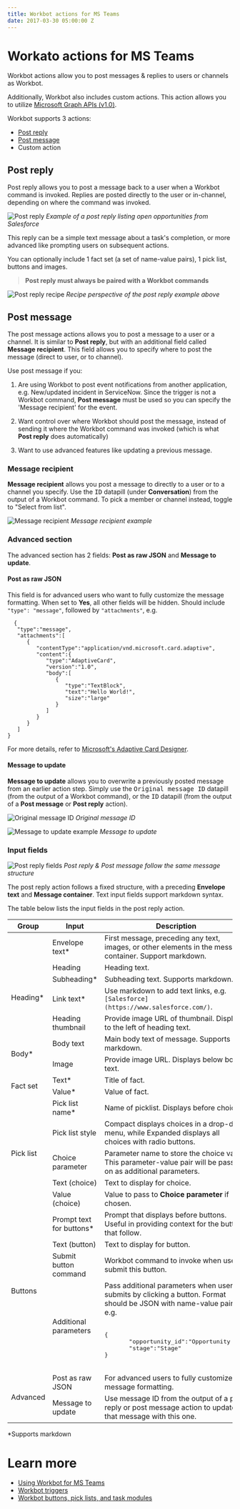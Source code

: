 ```yaml
---
title: Workbot actions for MS Teams
date: 2017-03-30 05:00:00 Z
---
```


# Workato actions for MS Teams
Workbot actions allow you to post messages & replies to users or channels as Workbot.

Additionally, Workbot also includes custom actions. This action allows you to utilize [Microsoft Graph APIs (v1.0)](https://docs.microsoft.com/en-us/graph/api/overview?view=graph-rest-1.0).

Workbot supports 3 actions:
* [Post reply](#post-reply)
* [Post message](#post-messages)
* Custom action

## Post reply
Post reply allows you to post a message back to a user when a Workbot command is invoked. Replies are posted directly to the user or in-channel, depending on where the command was invoked.

![Post reply](/assets/images/workbot-for-teams/post-reply.png)
*Example of a post reply listing open opportunities from Salesforce*

This reply can be a simple text message about a task's completion, or more advanced like prompting users on subsequent actions.

You can optionally include 1 fact set (a set of name-value pairs), 1 pick list, buttons and images.

>**Post reply must always be paired with a Workbot commands**

![Post reply recipe](/assets/images/workbot-for-teams/post-reply-recipe.png)
*Recipe perspective of the post reply example above*

## Post message
The post message actions allows you to post a message to a user or a channel. It is similar to **Post reply**, but with an additional field called **Message recipient**. This field allows you to specify where to post the message (direct to user, or to channel).

Use post message if you:

1. Are using Workbot to post event notifications from another application, e.g. New/updated incident in ServiceNow. Since the trigger is not a Workbot command, **Post message** must be used so you can specify the 'Message recipient' for the event.

2. Want control over where Workbot should post the message, instead of sending it where the Workbot command was invoked (which is what **Post reply** does automatically)

3. Want to use advanced features like updating a previous message.

### Message recipient
**Message recipient** allows you post a message to directly to a user or to a channel you specify. Use the <kbd>ID</kbd> datapill (under **Conversation**) from the output of a Workbot command. To pick a member or channel instead, toggle to "Select from list".

![Message recipient](/assets/images/workbot-for-teams/message-recipient.png)
*Message recipient example*

### Advanced section
 The advanced section has 2 fields: **Post as raw JSON** and **Message to update**.

#### Post as raw JSON
  This field is for advanced users who want to fully customize the message formatting. When set to **Yes**, all other fields will be hidden. Should include <code>"type": "message"</code>, followed by <code>"attachments"</code>, e.g.
```
  {
   "type":"message",
   "attachments":[
      {
         "contentType":"application/vnd.microsoft.card.adaptive",
         "content":{
            "type":"AdaptiveCard",
            "version":"1.0",
            "body":[
               {
                  "type":"TextBlock",
                  "text":"Hello World!",
                  "size":"large"
               }
            ]
         }
      }
   ]
}
```
For more details, refer to [Microsoft's Adaptive Card Designer](https://adaptivecards.io/designer).

#### Message to update
**Message to update** allows you to overwrite a previously posted message from an earlier action step. Simply use the <kbd>Original message ID</kbd> datapill (from the output of a Workbot command), or the <kbd>ID</kbd> datapill (from the output of a **Post message** or **Post reply** action).

![Original message ID](/assets/images/workbot-for-teams/original-message-id.png)
*Original message ID*

![Message to update example](/assets/images/workbot-for-teams/message-to-update.png)
*Message to update*

### Input fields
![Post reply fields](/assets/images/workbot-for-teams/post-reply-fields.png)
*Post reply & Post message follow the same message structure*

The post reply action follows a fixed structure, with a preceding **Envelope text** and **Message container**. Text input fields support markdown syntax.

The table below lists the input fields in the post reply action.

<table class="unchanged rich-diff-level-one">
  <thead>
    <tr>
      <th>Group</th>
      <th>Input</th>
      <th>Description</th>
    </tr>
  </thead>
  <tbody>
      <tr>
        <td></td>
        <td>Envelope text&ast;</td>
        <td>
          First message, preceding any text, images, or other elements in the message container. Support markdown.
        </td>
      </tr>
      <tr>
        <td rowspan="4">Heading*</td>
        <td>Heading</td>
        <td>Heading text.</td>
      </tr>
      <tr>
        <td>Subheading&ast;</td>
        <td>Subheading text. Supports markdown.</td>
      </tr>
      <tr>
        <td>Link text&ast;</td>
        <td>
          Use markdown to add text links, e.g. <code>[Salesforce](https://www.salesforce.com/)</code>.
        </td>
      </tr>
      <tr>
        <td>Heading thumbnail</td>
        <td>
          Provide image URL of thumbnail. Displays to the left of heading text.
        </td>
      </tr>
      <tr>
        <td rowspan="2">Body&ast;</td>
        <td>Body text</td>
        <td>
          Main body text of message. Supports markdown.
        </td>
      </tr>
      <tr>
        <td>Image</td>
        <td>
          Provide image URL. Displays below body text.
        </td>
      </tr>
      <tr>
        <td rowspan="2">Fact set</td>
        <td>Text*</td>
        <td>Title of fact.</td>
      </tr>
      <tr>
        <td>Value&ast;</td>
        <td>Value of fact.</td>
      </tr>
      <tr>
        <td rowspan="5">Pick list</td>
        <td>Pick list name&ast;</td>
        <td>
          Name of picklist. Displays before choices.
        </td>
      </tr>
      <tr>
        <td>Pick list style</td>
        <td>
          Compact displays choices in a drop-down menu, while Expanded displays all choices with radio buttons.
        </td>
      </tr>
      <tr>
        <td>Choice parameter</td>
        <td>
          Parameter name to store the choice value. This parameter-value pair will be passed on as additional parameters.
        </td>
      </tr>
      <tr>
        <td>Text (choice)</td>
        <td>Text to display for choice.</td>
      </tr>
      <tr>
        <td>Value (choice)</td>
        <td>
          Value to pass to <b>Choice parameter</b> if chosen.
        </td>
      </tr>
      <tr>
        <td rowspan="4">Buttons</td>
        <td>Prompt text for buttons*</td>
        <td>
          Prompt that displays before buttons. Useful in providing context for the buttons that follow.
        </td>
      </tr>
      <tr>
        <td>Text (button)</td>
        <td>Text to display for button.</td>
      </tr>
      <tr>
        <td>Submit button command</td>
        <td>
          Workbot command to invoke when users submit this button.
        </td>
      </tr>
      <tr>
        <td>Additional parameters</td>
        <td>
          Pass additional parameters when user submits by clicking a button. Format should be JSON with name-value pairs, e.g.<br><br><pre>{
       "opportunity_id":"<kbd>Opportunity ID</kbd>",
       "stage":"<kbd>Stage</kbd>"
}<samp>
      </td>
      </tr>
      <tr>
        <td rowspan="2">Advanced</td>
        <td>Post as raw JSON</td>
        <td>
          For advanced users to fully customize the message formatting.
        </td>
      </tr>
      <tr>
        <td>Message to update</td>
        <td>
          Use message ID from the output of a post reply or post message action to update that message with this one.
        </td>
      </tr>
    </tbody>
</table>
&ast;Supports markdown

# Learn more
- [Using Workbot for MS Teams](/workbot-for-teams/using-workbot-for-teams.md)
- [Workbot triggers](/workbot-for-teams/workbot-triggers.md)
- [Workbot buttons, pick lists, and task modules](/workbot-for-teams/buttons-choices-task-modules.md)
